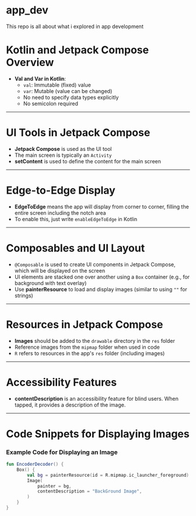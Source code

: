 # app_dev
This repo is all about what i explored in app development

# Kotlin and Jetpack Compose Overview

- **Val and Var in Kotlin**:
  - `val`: Immutable (fixed) value
  - `var`: Mutable (value can be changed)
  - No need to specify data types explicitly
  - No semicolon required

---

# UI Tools in Jetpack Compose

- **Jetpack Compose** is used as the UI tool
- The main screen is typically an `Activity`
- **setContent** is used to define the content for the main screen

---

# Edge-to-Edge Display

- **EdgeToEdge** means the app will display from corner to corner, filling the entire screen including the notch area
- To enable this, just write `enableEdgeToEdge` in Kotlin

---

# Composables and UI Layout

- `@Composable` is used to create UI components in Jetpack Compose, which will be displayed on the screen
- UI elements are stacked one over another using a `Box` container (e.g., for background with text overlay)
- Use **painterResource** to load and display images (similar to using `""` for strings)

---

# Resources in Jetpack Compose

- **Images** should be added to the `drawable` directory in the `res` folder
- Reference images from the `mipmap` folder when used in code
- `R` refers to resources in the app's `res` folder (including images)

---

# Accessibility Features

- **contentDescription** is an accessibility feature for blind users. When tapped, it provides a description of the image.

---

# Code Snippets for Displaying Images

### Example Code for Displaying an Image

```kotlin
fun EncoderDecoder() {
    Box() {
        val bg = painterResource(id = R.mipmap.ic_launcher_foreground)
        Image(
            painter = bg,
            contentDescription = "BackGround Image",
        )
    }
}
